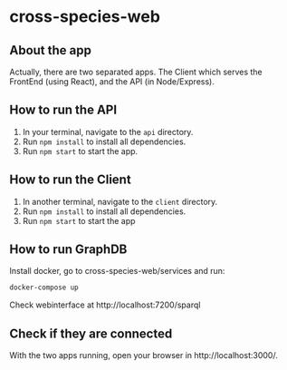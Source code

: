 # cross-species-web 

## About the app
Actually, there are two separated apps. The Client which serves the FrontEnd (using React), and the API (in Node/Express).

## How to run the API
1. In your terminal, navigate to the `api` directory.
2. Run `npm install` to install all dependencies.
3. Run `npm start` to start the app.

## How to run the Client
1. In another terminal, navigate to the `client` directory.
2. Run `npm install` to install all dependencies.
3. Run `npm start` to start the app

## How to run GraphDB

Install docker, go to cross-species-web/services and run:
```bash
docker-compose up
```
Check webinterface at http://localhost:7200/sparql

## Check if they are connected
With the two apps running, open your browser in http://localhost:3000/.
